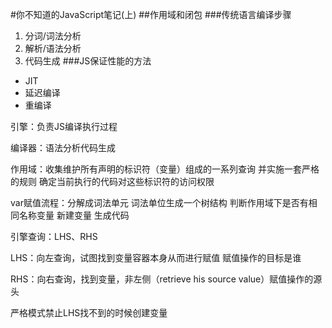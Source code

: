 #你不知道的JavaScript笔记(上)
##作用域和闭包
###传统语言编译步骤
  1. 分词/词法分析 
  2. 解析/语法分析 
  3. 代码生成
###JS保证性能的方法
  - JIT
  - 延迟编译
  - 重编译
  
  引擎：负责JS编译执行过程
  
  编译器：语法分析代码生成
  
  作用域：收集维护所有声明的标识符（变量）组成的一系列查询 并实施一套严格的规则 确定当前执行的代码对这些标识符的访问权限
  
  var赋值流程：分解成词法单元 词法单位生成一个树结构 判断作用域下是否有相同名称变量 新建变量 生成代码
  
  引擎查询：LHS、RHS
  
  LHS：向左查询，试图找到变量容器本身从而进行赋值 赋值操作的目标是谁
  
  RHS：向右查询，找到变量，非左侧（retrieve his source value）赋值操作的源头
  
  严格模式禁止LHS找不到的时候创建变量
